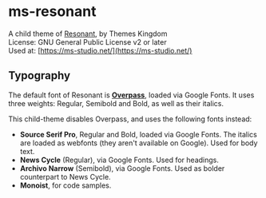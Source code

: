# ms-resonant

A child theme of [Resonant](https://themeskingdom.com/wordpress-themes/resonant-portfolio-wordpress-theme/), by Themes Kingdom  
License: GNU General Public License v2 or later  
Used at: [https://ms-studio.net/](https://ms-studio.net/)

## Typography

The default font of Resonant is **[Overpass](http://overpassfont.org/)**, loaded via Google Fonts. It uses three weights: Regular, Semibold and Bold, as well as their italics.

This child-theme disables Overpass, and uses the following fonts instead:

* **Source Serif Pro**, Regular and Bold, loaded via Google Fonts. The italics are loaded as webfonts (they aren't available on Google). Used for body text.
* **News Cycle** (Regular), via Google Fonts. Used for headings.
* **Archivo Narrow** (Semibold), via Google Fonts. Used as bolder counterpart to News Cycle.
* **Monoist**, for code samples.